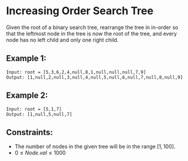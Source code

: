 # Increasing Order Search Tree

Given the root of a binary search tree, rearrange the tree in in-order so  
that the leftmost node in the tree is now the root of the tree, and every  
node has no left child and only one right child.

 

## Example 1:

    Input: root = [5,3,6,2,4,null,8,1,null,null,null,7,9]
    Output: [1,null,2,null,3,null,4,null,5,null,6,null,7,null,8,null,9]

## Example 2:

    Input: root = [5,1,7]
    Output: [1,null,5,null,7]

 

## Constraints:

* The number of nodes in the given tree will be in the range $[1, 100]$.
* $0 \le Node.val \le 1000$

